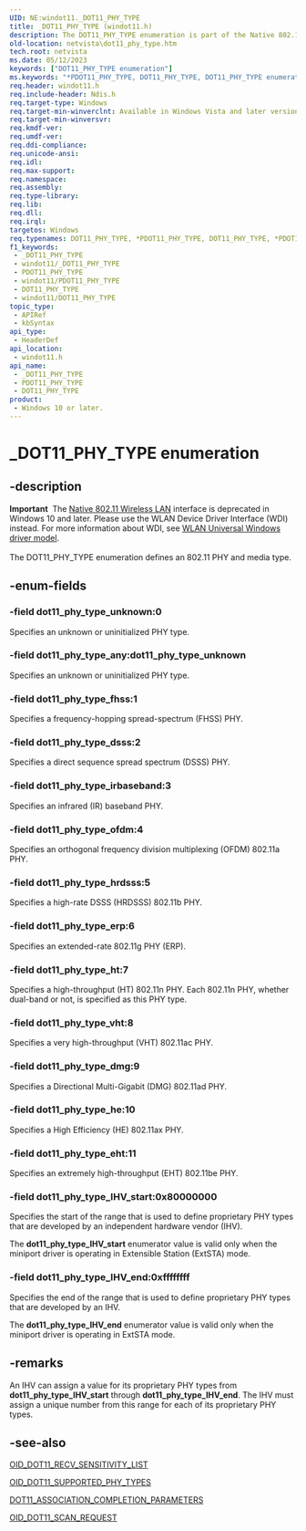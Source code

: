 ```yaml
---
UID: NE:windot11._DOT11_PHY_TYPE
title: _DOT11_PHY_TYPE (windot11.h)
description: The DOT11_PHY_TYPE enumeration is part of the Native 802.11 Wireless LAN interface, which is deprecated for Windows 10 and later.
old-location: netvista\dot11_phy_type.htm
tech.root: netvista
ms.date: 05/12/2023
keywords: ["DOT11_PHY_TYPE enumeration"]
ms.keywords: "*PDOT11_PHY_TYPE, DOT11_PHY_TYPE, DOT11_PHY_TYPE enumeration [Network Drivers Starting with Windows Vista], Native_802.11_data_types_814496a3-4f7e-44a0-925c-0dbf64eb3f72.xml, PDOT11_PHY_TYPE, PDOT11_PHY_TYPE enumeration pointer [Network Drivers Starting with Windows Vista], _DOT11_PHY_TYPE, dot11_phy_type_IHV_end, dot11_phy_type_IHV_start, dot11_phy_type_any, dot11_phy_type_dsss, dot11_phy_type_erp, dot11_phy_type_fhss, dot11_phy_type_hrdsss, dot11_phy_type_ht, dot11_phy_type_irbaseband, dot11_phy_type_ofdm, dot11_phy_type_unknown, dot11_phy_type_vht, netvista.dot11_phy_type, windot11/DOT11_PHY_TYPE, windot11/PDOT11_PHY_TYPE, windot11/dot11_phy_type_IHV_end, windot11/dot11_phy_type_IHV_start, windot11/dot11_phy_type_any, windot11/dot11_phy_type_dsss, windot11/dot11_phy_type_erp, windot11/dot11_phy_type_fhss, windot11/dot11_phy_type_hrdsss, windot11/dot11_phy_type_ht, windot11/dot11_phy_type_irbaseband, windot11/dot11_phy_type_ofdm, windot11/dot11_phy_type_unknown, windot11/dot11_phy_type_vht"
req.header: windot11.h
req.include-header: Ndis.h
req.target-type: Windows
req.target-min-winverclnt: Available in Windows Vista and later versions of the Windows operating   systems.
req.target-min-winversvr: 
req.kmdf-ver: 
req.umdf-ver: 
req.ddi-compliance: 
req.unicode-ansi: 
req.idl: 
req.max-support: 
req.namespace: 
req.assembly: 
req.type-library: 
req.lib: 
req.dll: 
req.irql: 
targetos: Windows
req.typenames: DOT11_PHY_TYPE, *PDOT11_PHY_TYPE, DOT11_PHY_TYPE, *PDOT11_PHY_TYPE
f1_keywords:
 - _DOT11_PHY_TYPE
 - windot11/_DOT11_PHY_TYPE
 - PDOT11_PHY_TYPE
 - windot11/PDOT11_PHY_TYPE
 - DOT11_PHY_TYPE
 - windot11/DOT11_PHY_TYPE
topic_type:
 - APIRef
 - kbSyntax
api_type:
 - HeaderDef
api_location:
 - windot11.h
api_name:
 - _DOT11_PHY_TYPE
 - PDOT11_PHY_TYPE
 - DOT11_PHY_TYPE
product:
 - Windows 10 or later.
---
```


# _DOT11_PHY_TYPE enumeration


## -description

<div class="alert"><b>Important</b>  The <a href="/previous-versions/windows/hardware/wireless/ff560689(v=vs.85)">Native 802.11 Wireless LAN</a> interface is deprecated in Windows 10 and later. Please use the WLAN Device Driver Interface (WDI) instead. For more information about WDI, see <a href="/windows-hardware/drivers/network/wifi-universal-driver-model">WLAN Universal Windows driver model</a>.</div><div> </div>The DOT11_PHY_TYPE enumeration defines an 802.11 PHY and media type.

## -enum-fields

### -field dot11_phy_type_unknown:0

Specifies an unknown or uninitialized PHY type.

### -field dot11_phy_type_any:dot11_phy_type_unknown

Specifies an unknown or uninitialized PHY type.

### -field dot11_phy_type_fhss:1

Specifies a frequency-hopping spread-spectrum (FHSS) PHY.

### -field dot11_phy_type_dsss:2

Specifies a direct sequence spread spectrum (DSSS) PHY.

### -field dot11_phy_type_irbaseband:3

Specifies an infrared (IR) baseband PHY.

### -field dot11_phy_type_ofdm:4

Specifies an orthogonal frequency division multiplexing (OFDM) 802.11a PHY.

### -field dot11_phy_type_hrdsss:5

Specifies a high-rate DSSS (HRDSSS) 802.11b PHY.

### -field dot11_phy_type_erp:6

Specifies an extended-rate 802.11g PHY (ERP).

### -field dot11_phy_type_ht:7

Specifies a high-throughput (HT) 802.11n PHY. Each 802.11n PHY, whether dual-band or not, is
     specified as this PHY type.

### -field dot11_phy_type_vht:8

Specifies a very high-throughput (VHT) 802.11ac PHY.

### -field dot11_phy_type_dmg:9

Specifies a Directional Multi-Gigabit (DMG) 802.11ad PHY.

### -field dot11_phy_type_he:10

Specifies a High Efficiency (HE) 802.11ax PHY.

### -field dot11_phy_type_eht:11

Specifies an extremely high-throughput (EHT) 802.11be PHY.

### -field dot11_phy_type_IHV_start:0x80000000

Specifies the start of the range that is used to define proprietary PHY types that are developed
     by an independent hardware vendor (IHV).


The
     <b>dot11_phy_type_IHV_start</b> enumerator value is valid only when the miniport driver is operating in
     Extensible Station (ExtSTA) mode.

### -field dot11_phy_type_IHV_end:0xffffffff

Specifies the end of the range that is used to define proprietary PHY types that are developed by
     an IHV.


The
     <b>dot11_phy_type_IHV_end</b> enumerator value is valid only when the miniport driver is operating in
     ExtSTA mode.

## -remarks

An IHV can assign a value for its proprietary PHY types from
    <b>dot11_phy_type_IHV_start</b> through
    <b>dot11_phy_type_IHV_end</b>. The IHV must assign a unique number from this range for each of its
    proprietary PHY types.

## -see-also

<a href="/windows-hardware/drivers/network/oid-dot11-recv-sensitivity-list">OID_DOT11_RECV_SENSITIVITY_LIST</a>



<a href="/windows-hardware/drivers/network/oid-dot11-supported-phy-types">OID_DOT11_SUPPORTED_PHY_TYPES</a>



<a href="..\windot11\ns-windot11-dot11_association_completion_parameters.md">
   DOT11_ASSOCIATION_COMPLETION_PARAMETERS</a>



<a href="/windows-hardware/drivers/network/oid-dot11-scan-request">OID_DOT11_SCAN_REQUEST</a>

